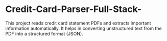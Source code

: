 # Credit-Card-Parser-Full-Stack-
This project reads credit card statement PDFs and extracts important information automatically. It helps in converting unstructured text from the PDF into a structured format (JSON).
